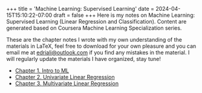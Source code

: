 +++
title = 'Machine Learning: Supervised Learning'
date = 2024-04-15T15:10:22-07:00
draft = false
+++
Here is my notes on Machine Learning: Supervised Learning (Linear Regression and Classification). Content are generated based on Coursera Machine Learning Specialization series. 

These are the chapter notes I wrote with my own understanding of the materials in LaTeX, feel free to download for your own pleasure and you can email me at edriali@outlook.com if you find any mistakes in the material. I will regularly update the materials I have organized, stay tune!

- [Chapter 1. Intro to ML](0001_chap1.pdf)
- [Chapter 2. Univariate Linear Regression](0001_chap2.pdf)
- [Chapter 3. Multivariate Linear Regression](0001_chap3.pdf)




